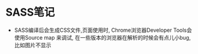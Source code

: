 SASS笔记
==============


+ SASS编译后会生成CSS文件,页面使用时, Chrome浏览器Developer Tools会使用Source map 来调试, 在一些版本的浏览器在解析的时候会有点儿小bug, 比如图片不显示
